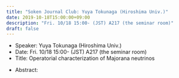 ```yaml
---
title: "Soken Journal Club: Yuya Tokunaga (Hiroshima Univ.)"
date: 2019-10-18T15:00:00+09:00
description: "Fri. 10/18 15:00- (JST) A217 (the seminar room)"
draft: false
---
```


- Speaker:
Yuya Tokunaga (Hiroshima Univ.)
- Date:
Fri. 10/18 15:00- (JST) A217 (the seminar room)
- Title:
Operatorial characterization of Majorana neutrinos

<!--more-->

- Abstract:

